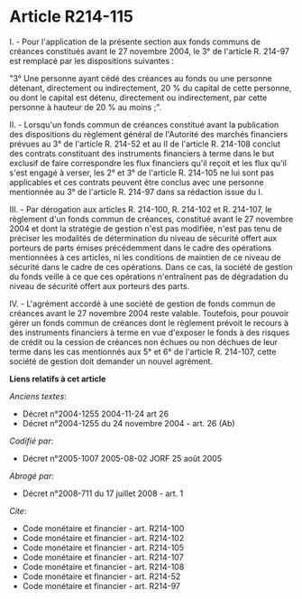 # Article R214-115

I. - Pour l'application de la présente section aux fonds communs de créances constitués avant le 27 novembre 2004, le 3° de
l'article R. 214-97 est remplacé par les dispositions suivantes :

"3° Une personne ayant cédé des créances au fonds ou une personne détenant, directement ou indirectement, 20 % du capital de
cette personne, ou dont le capital est détenu, directement ou indirectement, par cette personne à hauteur de 20 % au
moins ;".

II. - Lorsqu'un fonds commun de créances constitué avant la publication des dispositions du règlement général de l'Autorité
des marchés financiers prévues au 3° de l'article R. 214-52 et au II de l'article R. 214-108 conclut des contrats constituant
des instruments financiers à terme dans le but exclusif de faire correspondre les flux financiers qu'il reçoit et les flux
qu'il s'est engagé à verser, les 2° et 3° de l'article R. 214-105 ne lui sont pas applicables et ces contrats peuvent être
conclus avec une personne mentionnée au 3° de l'article R. 214-97 dans sa rédaction issue du I.

III. - Par dérogation aux articles R. 214-100, R. 214-102 et R. 214-107, le règlement d'un fonds commun de créances,
constitué avant le 27 novembre 2004 et dont la stratégie de gestion n'est pas modifiée, n'est pas tenu de préciser les
modalités de détermination du niveau de sécurité offert aux porteurs de parts émises précédemment dans le cadre des
opérations mentionnées à ces articles, ni les conditions de maintien de ce niveau de sécurité dans le cadre de ces
opérations. Dans ce cas, la société de gestion du fonds veille à ce que ces opérations n'entraînent pas de dégradation du
niveau de sécurité offert aux porteurs des parts.

IV. - L'agrément accordé à une société de gestion de fonds commun de créances avant le 27 novembre 2004 reste valable.
Toutefois, pour pouvoir gérer un fonds commun de créances dont le règlement prévoit le recours à des instruments financiers à
terme en vue d'exposer le fonds à des risques de crédit ou la cession de créances non échues ou non déchues de leur terme
dans les cas mentionnés aux 5° et 6° de l'article R. 214-107, cette société de gestion doit demander un nouvel agrément.

**Liens relatifs à cet article**

_Anciens textes_:

  - Décret n°2004-1255 2004-11-24 art 26
  - Décret n°2004-1255 du 24 novembre 2004 - art. 26 (Ab)

_Codifié par_:

  - Décret n°2005-1007 2005-08-02 JORF 25 août 2005

_Abrogé par_:

  - Décret n°2008-711 du 17 juillet 2008 - art. 1

_Cite_:

  - Code monétaire et financier - art. R214-100
  - Code monétaire et financier - art. R214-102
  - Code monétaire et financier - art. R214-105
  - Code monétaire et financier - art. R214-107
  - Code monétaire et financier - art. R214-108
  - Code monétaire et financier - art. R214-52
  - Code monétaire et financier - art. R214-97
